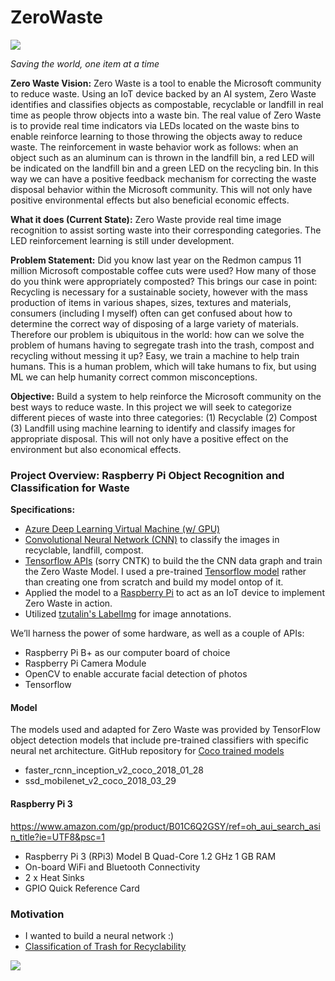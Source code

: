 # ZeroWaste

![](https://github.com/naivelogic/ZeroWaste/blob/master/image_prep/support/ZeroWasteLogo1%20(2).png)

_Saving the world, one item at a time_

__Zero Waste Vision:__ Zero Waste is a tool to enable the Microsoft community to reduce waste. Using an IoT device backed by an AI system, Zero Waste identifies and classifies objects as compostable, recyclable or landfill in real time as people throw objects into a waste bin. The real value of Zero Waste is to provide real time indicators via LEDs located on the waste bins to enable reinforce learning to those throwing the objects away to reduce waste. The reinforcement in waste behavior work as follows: when an object such as an aluminum can is thrown in the landfill bin, a red LED will be indicated on the landfill bin and a green LED on the recycling bin. In this way we can have a positive feedback mechanism for correcting the waste disposal behavior within the Microsoft community. This will not only have positive environmental effects but also beneficial economic effects.

__What it does (Current State):__ Zero Waste provide real time image recognition to assist sorting waste into their corresponding categories. The LED reinforcement learning is still under development. 

__Problem Statement:__ Did you know last year on the Redmon campus 11 million Microsoft compostable coffee cuts were used? How many of those do you think were appropriately composted? This brings our case in point: Recycling is necessary for a sustainable society, however with the mass production of items in various shapes, sizes, textures and materials, consumers (including I myself) often can get confused about how to determine the correct way of disposing of a large variety of materials. Therefore our problem is ubiquitous in the world: how can we solve the problem of humans having to segregate trash into the trash, compost and recycling without messing it up? Easy, we train a machine to help train humans. This is a human problem, which will take humans to fix, but using ML we can help humanity correct common misconceptions. 

__Objective:__ Build a system to help reinforce the Microsoft community on the best ways to reduce waste. In this project we will seek to categorize different pieces of waste into three categories: (1) Recyclable (2) Compost (3) Landfill using machine learning to identify and classify images for appropriate disposal. This will not only have a positive effect on the environment but also economical effects.

### Project Overview: Raspberry Pi Object Recognition and Classification for Waste
__Specifications:__
* [Azure Deep Learning Virtual Machine (w/ GPU)](https://docs.microsoft.com/en-us/azure/machine-learning/data-science-virtual-machine/deep-learning-dsvm-overview)
* [Convolutional Neural Network (CNN)](http://cs231n.github.io/convolutional-networks/) to classify the images in recyclable, landfill, compost.
* [Tensorflow APIs](https://github.com/tensorflow) (sorry CNTK) to build the the CNN data graph and train the Zero Waste Model. I used a pre-trained [Tensorflow model](https://github.com/tensorflow/models/blob/master/research/object_detection/g3doc/detection_model_zoo.md) rather than creating one from scratch and build my model ontop of it. 
* Applied the model to a [Raspberry Pi](https://en.wikipedia.org/wiki/Raspberry_Pi) to act as an IoT device to implement Zero Waste in action. 
* Utilized [tzutalin's LabelImg](https://github.com/tzutalin/labelImg) for image annotations. 

We’ll harness the power of some hardware, as well as a couple of APIs:

* Raspberry Pi B+ as our computer board of choice
* Raspberry Pi Camera Module
* OpenCV to enable accurate facial detection of photos
* Tensorflow


#### Model 
The models used and adapted for Zero Waste was provided by TensorFlow object detection models that include pre-trained classifiers with specific neural net architecture. GitHub repository for [Coco trained models](https://github.com/tensorflow/models/blob/master/research/object_detection/g3doc/detection_model_zoo.md)

- faster_rcnn_inception_v2_coco_2018_01_28
- ssd_mobilenet_v2_coco_2018_03_29

#### Raspberry Pi 3
https://www.amazon.com/gp/product/B01C6Q2GSY/ref=oh_aui_search_asin_title?ie=UTF8&psc=1
- Raspberry Pi 3 (RPi3) Model B Quad-Core 1.2 GHz 1 GB RAM
- On-board WiFi and Bluetooth Connectivity
- 2 x Heat Sinks
- GPIO Quick Reference Card

### Motivation
* I wanted to build a neural network :)
* [Classification of Trash for Recyclability](http://cs229.stanford.edu/proj2016/report/ThungYang-ClassificationOfTrashForRecyclabilityStatus-report.pdf)



![](https://github.com/naivelogic/ZeroWaste/blob/master/Object%20detector_screenshot_23.07.2018v5%20(1).png)
